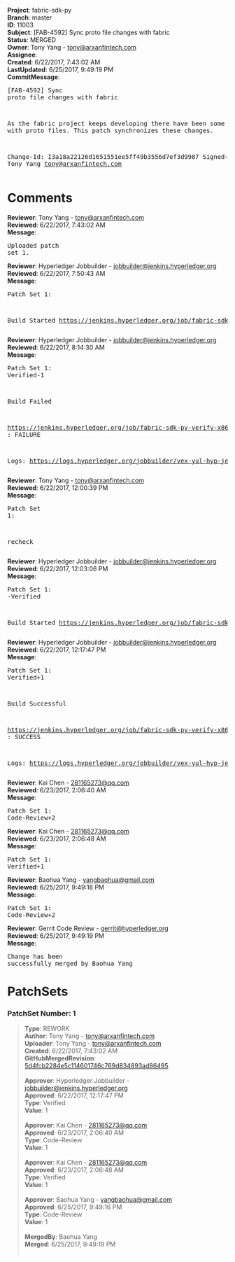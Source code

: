 <strong>Project</strong>: fabric-sdk-py<br><strong>Branch</strong>: master<br><strong>ID</strong>: 11003<br><strong>Subject</strong>: [FAB-4592] Sync proto file changes with fabric<br><strong>Status</strong>: MERGED<br><strong>Owner</strong>: Tony Yang - tony@arxanfintech.com<br><strong>Assignee</strong>:<br><strong>Created</strong>: 6/22/2017, 7:43:02 AM<br><strong>LastUpdated</strong>: 6/25/2017, 9:49:19 PM<br><strong>CommitMessage</strong>:<br><pre>[FAB-4592] Sync proto file changes with fabric

As the fabric project keeps developing there have been some changes with
proto files. This patch synchronizes these changes.

Change-Id: I3a18a22126d1651551ee5ff49b3556d7ef3d9987
Signed-off-by: Tony Yang <tony@arxanfintech.com>
</pre><h1>Comments</h1><strong>Reviewer</strong>: Tony Yang - tony@arxanfintech.com<br><strong>Reviewed</strong>: 6/22/2017, 7:43:02 AM<br><strong>Message</strong>: <pre>Uploaded patch set 1.</pre><strong>Reviewer</strong>: Hyperledger Jobbuilder - jobbuilder@jenkins.hyperledger.org<br><strong>Reviewed</strong>: 6/22/2017, 7:50:43 AM<br><strong>Message</strong>: <pre>Patch Set 1:

Build Started https://jenkins.hyperledger.org/job/fabric-sdk-py-verify-x86_64/185/</pre><strong>Reviewer</strong>: Hyperledger Jobbuilder - jobbuilder@jenkins.hyperledger.org<br><strong>Reviewed</strong>: 6/22/2017, 8:14:30 AM<br><strong>Message</strong>: <pre>Patch Set 1: Verified-1

Build Failed 

https://jenkins.hyperledger.org/job/fabric-sdk-py-verify-x86_64/185/ : FAILURE

Logs: https://logs.hyperledger.org/jobbuilder/vex-yul-hyp-jenkins-1/fabric-sdk-py-verify-x86_64/185</pre><strong>Reviewer</strong>: Tony Yang - tony@arxanfintech.com<br><strong>Reviewed</strong>: 6/22/2017, 12:00:39 PM<br><strong>Message</strong>: <pre>Patch Set 1:

recheck</pre><strong>Reviewer</strong>: Hyperledger Jobbuilder - jobbuilder@jenkins.hyperledger.org<br><strong>Reviewed</strong>: 6/22/2017, 12:03:06 PM<br><strong>Message</strong>: <pre>Patch Set 1: -Verified

Build Started https://jenkins.hyperledger.org/job/fabric-sdk-py-verify-x86_64/186/</pre><strong>Reviewer</strong>: Hyperledger Jobbuilder - jobbuilder@jenkins.hyperledger.org<br><strong>Reviewed</strong>: 6/22/2017, 12:17:47 PM<br><strong>Message</strong>: <pre>Patch Set 1: Verified+1

Build Successful 

https://jenkins.hyperledger.org/job/fabric-sdk-py-verify-x86_64/186/ : SUCCESS

Logs: https://logs.hyperledger.org/jobbuilder/vex-yul-hyp-jenkins-1/fabric-sdk-py-verify-x86_64/186</pre><strong>Reviewer</strong>: Kai Chen - 281165273@qq.com<br><strong>Reviewed</strong>: 6/23/2017, 2:06:40 AM<br><strong>Message</strong>: <pre>Patch Set 1: Code-Review+2</pre><strong>Reviewer</strong>: Kai Chen - 281165273@qq.com<br><strong>Reviewed</strong>: 6/23/2017, 2:06:48 AM<br><strong>Message</strong>: <pre>Patch Set 1: Verified+1</pre><strong>Reviewer</strong>: Baohua Yang - yangbaohua@gmail.com<br><strong>Reviewed</strong>: 6/25/2017, 9:49:16 PM<br><strong>Message</strong>: <pre>Patch Set 1: Code-Review+2</pre><strong>Reviewer</strong>: Gerrit Code Review - gerrit@hyperledger.org<br><strong>Reviewed</strong>: 6/25/2017, 9:49:19 PM<br><strong>Message</strong>: <pre>Change has been successfully merged by Baohua Yang</pre><h1>PatchSets</h1><h3>PatchSet Number: 1</h3><blockquote><strong>Type</strong>: REWORK<br><strong>Author</strong>: Tony Yang - tony@arxanfintech.com<br><strong>Uploader</strong>: Tony Yang - tony@arxanfintech.com<br><strong>Created</strong>: 6/22/2017, 7:43:02 AM<br><strong>GitHubMergedRevision</strong>: [5d4fcb2284e5c114601746c769d834893ad86495](https://github.com/hyperledger/fabric-sdk-py/commit/5d4fcb2284e5c114601746c769d834893ad86495)<br><br><strong>Approver</strong>: Hyperledger Jobbuilder - jobbuilder@jenkins.hyperledger.org<br><strong>Approved</strong>: 6/22/2017, 12:17:47 PM<br><strong>Type</strong>: Verified<br><strong>Value</strong>: 1<br><br><strong>Approver</strong>: Kai Chen - 281165273@qq.com<br><strong>Approved</strong>: 6/23/2017, 2:06:40 AM<br><strong>Type</strong>: Code-Review<br><strong>Value</strong>: 1<br><br><strong>Approver</strong>: Kai Chen - 281165273@qq.com<br><strong>Approved</strong>: 6/23/2017, 2:06:48 AM<br><strong>Type</strong>: Verified<br><strong>Value</strong>: 1<br><br><strong>Approver</strong>: Baohua Yang - yangbaohua@gmail.com<br><strong>Approved</strong>: 6/25/2017, 9:49:16 PM<br><strong>Type</strong>: Code-Review<br><strong>Value</strong>: 1<br><br><strong>MergedBy</strong>: Baohua Yang<br><strong>Merged</strong>: 6/25/2017, 9:49:19 PM<br><br></blockquote>